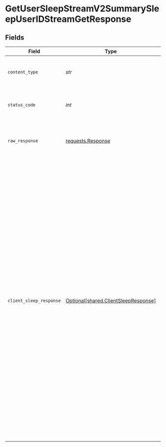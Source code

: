 # GetUserSleepStreamV2SummarySleepUserIDStreamGetResponse


## Fields

| Field                                                                                                                                                                                                                                                                                                                                                                                                                                                                                                                                                                                                                                 | Type                                                                                                                                                                                                                                                                                                                                                                                                                                                                                                                                                                                                                                  | Required                                                                                                                                                                                                                                                                                                                                                                                                                                                                                                                                                                                                                              | Description                                                                                                                                                                                                                                                                                                                                                                                                                                                                                                                                                                                                                           | Example                                                                                                                                                                                                                                                                                                                                                                                                                                                                                                                                                                                                                               |
| ------------------------------------------------------------------------------------------------------------------------------------------------------------------------------------------------------------------------------------------------------------------------------------------------------------------------------------------------------------------------------------------------------------------------------------------------------------------------------------------------------------------------------------------------------------------------------------------------------------------------------------- | ------------------------------------------------------------------------------------------------------------------------------------------------------------------------------------------------------------------------------------------------------------------------------------------------------------------------------------------------------------------------------------------------------------------------------------------------------------------------------------------------------------------------------------------------------------------------------------------------------------------------------------- | ------------------------------------------------------------------------------------------------------------------------------------------------------------------------------------------------------------------------------------------------------------------------------------------------------------------------------------------------------------------------------------------------------------------------------------------------------------------------------------------------------------------------------------------------------------------------------------------------------------------------------------- | ------------------------------------------------------------------------------------------------------------------------------------------------------------------------------------------------------------------------------------------------------------------------------------------------------------------------------------------------------------------------------------------------------------------------------------------------------------------------------------------------------------------------------------------------------------------------------------------------------------------------------------- | ------------------------------------------------------------------------------------------------------------------------------------------------------------------------------------------------------------------------------------------------------------------------------------------------------------------------------------------------------------------------------------------------------------------------------------------------------------------------------------------------------------------------------------------------------------------------------------------------------------------------------------- |
| `content_type`                                                                                                                                                                                                                                                                                                                                                                                                                                                                                                                                                                                                                        | *str*                                                                                                                                                                                                                                                                                                                                                                                                                                                                                                                                                                                                                                 | :heavy_check_mark:                                                                                                                                                                                                                                                                                                                                                                                                                                                                                                                                                                                                                    | HTTP response content type for this operation                                                                                                                                                                                                                                                                                                                                                                                                                                                                                                                                                                                         |                                                                                                                                                                                                                                                                                                                                                                                                                                                                                                                                                                                                                                       |
| `status_code`                                                                                                                                                                                                                                                                                                                                                                                                                                                                                                                                                                                                                         | *int*                                                                                                                                                                                                                                                                                                                                                                                                                                                                                                                                                                                                                                 | :heavy_check_mark:                                                                                                                                                                                                                                                                                                                                                                                                                                                                                                                                                                                                                    | HTTP response status code for this operation                                                                                                                                                                                                                                                                                                                                                                                                                                                                                                                                                                                          |                                                                                                                                                                                                                                                                                                                                                                                                                                                                                                                                                                                                                                       |
| `raw_response`                                                                                                                                                                                                                                                                                                                                                                                                                                                                                                                                                                                                                        | [requests.Response](https://requests.readthedocs.io/en/latest/api/#requests.Response)                                                                                                                                                                                                                                                                                                                                                                                                                                                                                                                                                 | :heavy_check_mark:                                                                                                                                                                                                                                                                                                                                                                                                                                                                                                                                                                                                                    | Raw HTTP response; suitable for custom response parsing                                                                                                                                                                                                                                                                                                                                                                                                                                                                                                                                                                               |                                                                                                                                                                                                                                                                                                                                                                                                                                                                                                                                                                                                                                       |
| `client_sleep_response`                                                                                                                                                                                                                                                                                                                                                                                                                                                                                                                                                                                                               | [Optional[shared.ClientSleepResponse]](../../models/shared/clientsleepresponse.md)                                                                                                                                                                                                                                                                                                                                                                                                                                                                                                                                                    | :heavy_minus_sign:                                                                                                                                                                                                                                                                                                                                                                                                                                                                                                                                                                                                                    | Successful Response                                                                                                                                                                                                                                                                                                                                                                                                                                                                                                                                                                                                                   | {<br/>"sleep": [<br/>{<br/>"id": "25da83c9-0ce4-4a6a-a725-364c2cd1597c",<br/>"date": "2023-10-11T13:26:15+00:00",<br/>"calendar_date": "2023-10-11",<br/>"bedtime_start": "2023-10-11T13:26:15+00:00",<br/>"bedtime_stop": "2023-10-11T13:26:15+00:00",<br/>"timezone_offset": 2400,<br/>"duration": 28800,<br/>"total": 28800,<br/>"awake": 2400,<br/>"light": 2400,<br/>"rem": 2400,<br/>"deep": 2400,<br/>"hr_lowest": 43,<br/>"hr_average": 50,<br/>"efficiency": 0.97,<br/>"latency": 1000,<br/>"temperature_delta": -0.2,<br/>"skin_temperature": 36.5,<br/>"average_hrv": 78,<br/>"respiratory_rate": 14,<br/>"source": {<br/>"provider": "oura",<br/>"type": "unknown"<br/>},<br/>"user_id": "6834753c-7c7e-4f37-88c2-20065ff4e6dc"<br/>}<br/>]<br/>} |